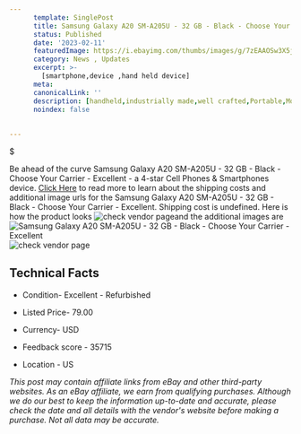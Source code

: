 ```yaml
---
      template: SinglePost
      title: Samsung Galaxy A20 SM-A205U - 32 GB - Black - Choose Your Carrier - Excellent
      status: Published
      date: '2023-02-11'
      featuredImage: https://i.ebayimg.com/thumbs/images/g/7zEAAOSw3X5jogO4/s-l225.jpg
      category: News , Updates
      excerpt: >-
        [smartphone,device ,hand held device]
      meta:
      canonicalLink: ''
      description: [handheld,industrially made,well crafted,Portable,Mobile,Compact,Convenient,Lightweight,Maneuverable,Man-portable,Miniature,Carriable,Hand-held,Light,Holdable,Transportable,Mobile device,Pocket-sized,On-the-go,Wireless,Cordless,Compact size,Convenient size, smartphone,device ,hand held device]
      noindex: false
      
        
---
```

$

Be ahead of the curve Samsung Galaxy A20 SM-A205U - 32 GB - Black - Choose Your Carrier - Excellent - a 4-star Cell Phones & Smartphones device. [Click Here](https://www.ebay.com/itm/255888354584?hash=item3b94226d18%3Ag%3A7zEAAOSw3X5jogO4&mkevt=1&mkcid=1&mkrid=711-53200-19255-0&campid=%253CePNCampaignId%253E&customid=%253CreferenceId%253E&toolid=10049) to read more to learn about the shipping costs and additional image urls for the Samsung Galaxy A20 SM-A205U - 32 GB - Black - Choose Your Carrier - Excellent. Shipping cost is undefined. Here is how the product looks ![check vendor page](https://i.ebayimg.com/thumbs/images/g/7zEAAOSw3X5jogO4/s-l225.jpg)and the additional images are![Samsung Galaxy A20 SM-A205U - 32 GB - Black - Choose Your Carrier - Excellent](https://i.ebayimg.com/images/g/7zEAAOSw3X5jogO4/s-l1200.jpg)![check vendor page](https://origin-galleryplus.ebayimg.com/ws/web/255888354584_2_0_1/225x225.jpg,https://origin-galleryplus.ebayimg.com/ws/web/255888354584_3_0_1/225x225.jpg,https://origin-galleryplus.ebayimg.com/ws/web/255888354584_4_0_1/225x225.jpg,https://origin-galleryplus.ebayimg.com/ws/web/255888354584_5_0_1/225x225.jpg,https://origin-galleryplus.ebayimg.com/ws/web/255888354584_6_0_1/225x225.jpg,https://origin-galleryplus.ebayimg.com/ws/web/255888354584_7_0_1/225x225.jpg,https://origin-galleryplus.ebayimg.com/ws/web/255888354584_8_0_1/225x225.jpg,https://origin-galleryplus.ebayimg.com/ws/web/255888354584_9_0_1/225x225.jpg,https://origin-galleryplus.ebayimg.com/ws/web/255888354584_10_0_1/225x225.jpg,https://origin-galleryplus.ebayimg.com/ws/web/255888354584_11_0_1/225x225.jpg,https://origin-galleryplus.ebayimg.com/ws/web/255888354584_12_0_1/225x225.jpg)



 ## Technical Facts 



     
      

 - Condition- Excellent - Refurbished 


      

 - Listed Price- 79.00 


      

 - Currency- USD 


      

 - Feedback score - 35715 


      

 - Location - US 


      
      

 *_This post may contain affiliate links from eBay and other third-party websites. As an eBay affiliate, we earn from qualifying purchases. Although we do our best to keep the information up-to-date and accurate, please check the date and all details with the vendor's website before making a purchase. Not all data may be accurate._*






